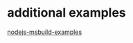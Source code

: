 # additional examples 

[nodejs-msbuild-examples](https://github.com/jhaker/nodejs-msbuild-examples)
